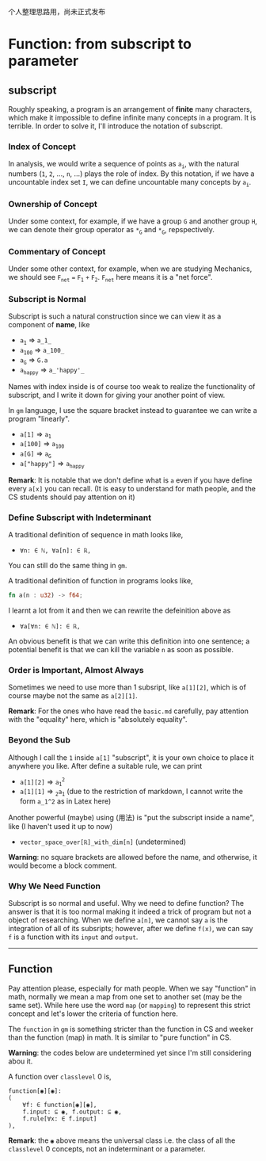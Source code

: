 个人整理思路用，尚未正式发布
# Function: from subscript to parameter

## subscript
Roughly speaking, a program is an arrangement of **finite** many characters, which make it impossible to define infinite many concepts in a program. It is terrible. In order to solve it, I'll introduce the notation of subscript.

### Index of Concept
In analysis, we would write a sequence of points as `a`<sub>`i`</sub>, with the natural numbers (`1`, `2`, ..., `n`, ...) plays the role of index. By this notation, if we have a uncountable index set `I`, we can define uncountable many concepts by `a`<sub>`i`</sub>. 

### Ownership of Concept
Under some context, for example, if we have a group `G` and another group `H`, we can denote their group operator as `*`<sub>`G`</sub> and `*`<sub>`G`</sub>, repspectively.

### Commentary of Concept
Under some other context, for example, when we are studying Mechanics, we should see `F`<sub>`net`</sub> `=` `F`<sub>`1`</sub> `+` `F`<sub>`2`</sub>. `F`<sub>`net`</sub> here means it is a "net force".

### Subscript is Normal
Subscript is such a natural construction since we can view it as a component of **name**, like
* `a`<sub>`1`</sub> => `a_1_`
* `a`<sub>`100`</sub> => `a_100_`
* `a`<sub>`G`</sub> => `G.a`
* `a`<sub>`happy`</sub> => `a_'happy'_`

Names with index inside is of course too weak to realize the functionality of subscript, and I write it down for giving your another point of view.

In `gm` language, I use the square bracket instead to guarantee we can write a program "linearly".
* `a[1]` => `a`<sub>`1`</sub>
* `a[100]` => `a`<sub>`100`</sub>
* `a[G]` => `a`<sub>`G`</sub>
* `a["happy"]` => `a`<sub>`happy`</sub>

**Remark**: It is notable that we don't define what is `a` even if you have define every `a[x]` you can recall. (It is easy to understand for math people, and the CS students should pay attention on it)

### Define Subscript with Indeterminant
A traditional definition of sequence in math looks like,
* `∀n: ∈ ℕ, ∀a[n]: ∈ ℝ,`

You can still do the same thing in `gm`.

A traditional definition of function in programs looks like,
```rust
fn a(n : u32) -> f64;
```
I learnt a lot from it and then we can rewrite the defeinition above as
* `∀a[∀n: ∈ ℕ]: ∈ ℝ,`

An obvious benefit is that we can write this definition into one sentence; a potential benefit is that we can kill the variable `n` as soon as possible.

### Order is Important, Almost Always
<!-- ? Maybe I can define something like relation here. -->
Sometimes we need to use more than 1 subsript, like `a[1][2]`, which is of course maybe not the same as `a[2][1]`.

**Remark**: For the ones who have read the `basic.md` carefully, pay attention with the "equality" here, which is "absolutely equality".



### Beyond the Sub
Although I call the `1` inside `a[1]` "subscript", it is your own choice to place it anywhere you like. After define a suitable rule, we can print
* `a[1][2]` => `a`<sub>`1`</sub><sup>`2`</sup>
* `a[1][1]` => <sub>`2`</sub>`a`<sub>`1`</sub>
(due to the restriction of markdown, I cannot write the form `a_1^2` as in Latex here)

Another powerful (maybe) using (用法) is "put the subscript inside a name", like (I haven't used it up to now)
* `vector_space_over[ℝ]_with_dim[n]` (undetermined)

**Warning**: no square brackets are allowed before the name, and otherwise, it would become a block comment.

### Why We Need Function
Subscript is so normal and useful. Why we need to define function? The answer is that it is too normal making it indeed a trick of program but not a object of researching. When we define `a[n]`, we cannot say `a` is the integration of all of its subsripts; however, after we define `f(x)`, we can say `f` is a function with its `input` and `output`.

---

## Function
Pay attention please, especially for math people. When we say "function" in math, normally we mean a map from one set to another set (may be the same set). While here use the word `map` (or `mapping`) to represent this strict concept and let's lower the criteria of function here.

The `function` in `gm` is something stricter than the function in CS and weeker than the function (map) in math. It is similar to "pure function" in CS.

**Warning**: the codes below are undetermined yet since I'm still considering abou it.

A function over `classlevel` 0 is,
```gm
function[◉][◉]:
(
	∀f: ∈ function[◉][◉],
	f.input: ⊆ ◉, f.output: ⊆ ◉,
	f.rule[∀x: ∈ f.input]
),
```
**Remark**: the `◉` above means the universal class i.e. the class of all the `classlevel` 0 concepts, not an indeterminant or a parameter.